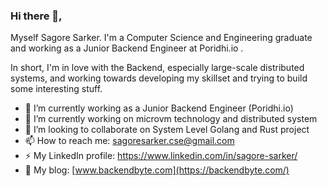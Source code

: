 ### Hi there 👋,

Myself Sagore Sarker. I'm a Computer Science and Engineering graduate and working as a Junior Backend Engineer at Poridhi.io .

In short, I'm in love with the Backend, especially large-scale distributed systems, and working towards developing my skillset and trying to build some interesting stuff.

- 🔭 I’m currently working as a Junior Backend Engineer (Poridhi.io)
- 🔭 I’m currently working on microvm technology and distributed system
- 👯 I’m looking to collaborate on System Level Golang and Rust project
- 📫 How to reach me: sagoresarker.cse@gmail.com
- ⚡ My LinkedIn profile: https://www.linkedin.com/in/sagore-sarker/
- 💬 My blog: [www.backendbyte.com](https://backendbyte.com/)

<!--
**sagoresarker/sagoresarker** is a ✨ _special_ ✨ repository because its `README.md` (this file) appears on your GitHub profile.
[![Sagore's GitHub stats](https://github-readme-stats.vercel.app/api?username=sagoresarker)](https://github.com/anuraghazra/github-readme-stats)
Here are some ideas to get you started:

- 💬 My personal blog: www.backendbyte.com

- 🔭 I’m currently working on ...
- 🌱 I’m currently learning ...
- 👯 I’m looking to collaborate on ...
- 🤔 I’m looking for help with ...
- 💬 Ask me about ...
- 📫 How to reach me: ...
- 😄 Pronouns: ...
- ⚡ Fun fact: ...
-->
